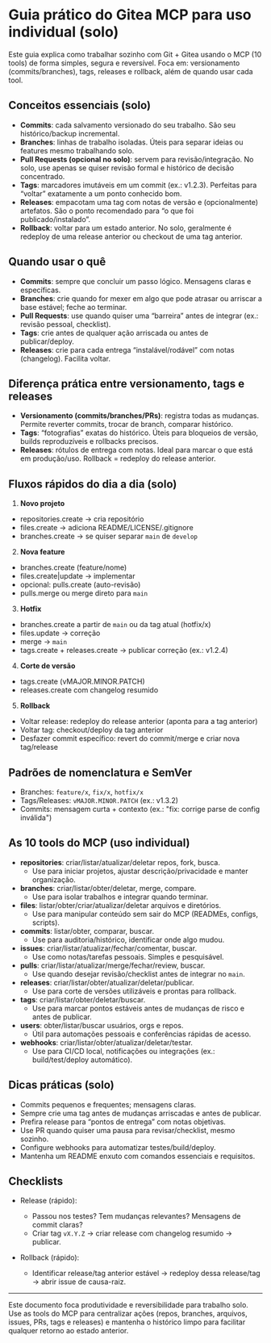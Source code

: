 # Guia prático do Gitea MCP para uso individual (solo)

Este guia explica como trabalhar sozinho com Git + Gitea usando o MCP (10 tools) de forma simples, segura e reversível. Foca em: versionamento (commits/branches), tags, releases e rollback, além de quando usar cada tool.

## Conceitos essenciais (solo)

- **Commits**: cada salvamento versionado do seu trabalho. São seu histórico/backup incremental.
- **Branches**: linhas de trabalho isoladas. Úteis para separar ideias ou features mesmo trabalhando solo.
- **Pull Requests (opcional no solo)**: servem para revisão/integração. No solo, use apenas se quiser revisão formal e histórico de decisão concentrado.
- **Tags**: marcadores imutáveis em um commit (ex.: v1.2.3). Perfeitas para “voltar” exatamente a um ponto conhecido bom.
- **Releases**: empacotam uma tag com notas de versão e (opcionalmente) artefatos. São o ponto recomendado para “o que foi publicado/instalado”.
- **Rollback**: voltar para um estado anterior. No solo, geralmente é redeploy de uma release anterior ou checkout de uma tag anterior.

## Quando usar o quê

- **Commits**: sempre que concluir um passo lógico. Mensagens claras e específicas.
- **Branches**: crie quando for mexer em algo que pode atrasar ou arriscar a base estável; feche ao terminar.
- **Pull Requests**: use quando quiser uma “barreira” antes de integrar (ex.: revisão pessoal, checklist).
- **Tags**: crie antes de qualquer ação arriscada ou antes de publicar/deploy.
- **Releases**: crie para cada entrega “instalável/rodável” com notas (changelog). Facilita voltar.

## Diferença prática entre versionamento, tags e releases

- **Versionamento (commits/branches/PRs)**: registra todas as mudanças. Permite reverter commits, trocar de branch, comparar histórico.
- **Tags**: “fotografias” exatas do histórico. Úteis para bloqueios de versão, builds reproduzíveis e rollbacks precisos.
- **Releases**: rótulos de entrega com notas. Ideal para marcar o que está em produção/uso. Rollback = redeploy do release anterior.

## Fluxos rápidos do dia a dia (solo)

1) **Novo projeto**
- repositories.create → cria repositório
- files.create → adiciona README/LICENSE/.gitignore
- branches.create → se quiser separar `main` de `develop`

2) **Nova feature**
- branches.create (feature/nome)
- files.create|update → implementar
- opcional: pulls.create (auto-revisão)
- pulls.merge ou merge direto para `main`

3) **Hotfix**
- branches.create a partir de `main` ou da tag atual (hotfix/x)
- files.update → correção
- merge → `main`
- tags.create + releases.create → publicar correção (ex.: v1.2.4)

4) **Corte de versão**
- tags.create (vMAJOR.MINOR.PATCH)
- releases.create com changelog resumido

5) **Rollback**
- Voltar release: redeploy do release anterior (aponta para a tag anterior)
- Voltar tag: checkout/deploy da tag anterior
- Desfazer commit específico: revert do commit/merge e criar nova tag/release

## Padrões de nomenclatura e SemVer

- Branches: `feature/x`, `fix/x`, `hotfix/x`
- Tags/Releases: `vMAJOR.MINOR.PATCH` (ex.: v1.3.2)
- Commits: mensagem curta + contexto (ex.: "fix: corrige parse de config inválida")

## As 10 tools do MCP (uso individual)

- **repositories**: criar/listar/atualizar/deletar repos, fork, busca.
  - Use para iniciar projetos, ajustar descrição/privacidade e manter organização.
- **branches**: criar/listar/obter/deletar, merge, compare.
  - Use para isolar trabalhos e integrar quando terminar.
- **files**: listar/obter/criar/atualizar/deletar arquivos e diretórios.
  - Use para manipular conteúdo sem sair do MCP (READMEs, configs, scripts).
- **commits**: listar/obter, comparar, buscar.
  - Use para auditoria/histórico, identificar onde algo mudou.
- **issues**: criar/listar/atualizar/fechar/comentar, buscar.
  - Use como notas/tarefas pessoais. Simples e pesquisável.
- **pulls**: criar/listar/atualizar/merge/fechar/review, buscar.
  - Use quando desejar revisão/checklist antes de integrar no `main`.
- **releases**: criar/listar/obter/atualizar/deletar/publicar.
  - Use para corte de versões utilizáveis e prontas para rollback.
- **tags**: criar/listar/obter/deletar/buscar.
  - Use para marcar pontos estáveis antes de mudanças de risco e antes de publicar.
- **users**: obter/listar/buscar usuários, orgs e repos.
  - Útil para automações pessoais e conferências rápidas de acesso.
- **webhooks**: criar/listar/obter/atualizar/deletar/testar.
  - Use para CI/CD local, notificações ou integrações (ex.: build/test/deploy automático).

## Dicas práticas (solo)

- Commits pequenos e frequentes; mensagens claras.
- Sempre crie uma tag antes de mudanças arriscadas e antes de publicar.
- Prefira release para “pontos de entrega” com notas objetivas.
- Use PR quando quiser uma pausa para revisar/checklist, mesmo sozinho.
- Configure webhooks para automatizar testes/build/deploy.
- Mantenha um README enxuto com comandos essenciais e requisitos.

## Checklists

- Release (rápido):
  - Passou nos testes? Tem mudanças relevantes? Mensagens de commit claras?
  - Criar tag `vX.Y.Z` → criar release com changelog resumido → publicar.

- Rollback (rápido):
  - Identificar release/tag anterior estável → redeploy dessa release/tag → abrir issue de causa-raiz.

---

Este documento foca produtividade e reversibilidade para trabalho solo. Use as tools do MCP para centralizar ações (repos, branches, arquivos, issues, PRs, tags e releases) e mantenha o histórico limpo para facilitar qualquer retorno ao estado anterior.

